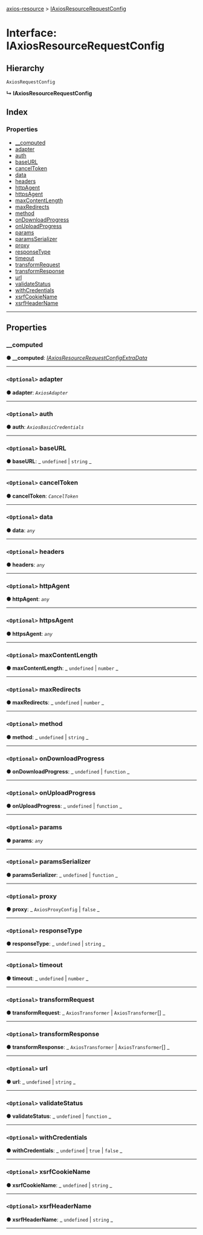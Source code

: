 [axios-resource](../README.md) > [IAxiosResourceRequestConfig](../interfaces/iaxiosresourcerequestconfig.md)

# Interface: IAxiosResourceRequestConfig

## Hierarchy

`AxiosRequestConfig`

**↳ IAxiosResourceRequestConfig**

## Index

### Properties

- [\_\_computed](iaxiosresourcerequestconfig.md#__computed)
- [adapter](iaxiosresourcerequestconfig.md#adapter)
- [auth](iaxiosresourcerequestconfig.md#auth)
- [baseURL](iaxiosresourcerequestconfig.md#baseurl)
- [cancelToken](iaxiosresourcerequestconfig.md#canceltoken)
- [data](iaxiosresourcerequestconfig.md#data)
- [headers](iaxiosresourcerequestconfig.md#headers)
- [httpAgent](iaxiosresourcerequestconfig.md#httpagent)
- [httpsAgent](iaxiosresourcerequestconfig.md#httpsagent)
- [maxContentLength](iaxiosresourcerequestconfig.md#maxcontentlength)
- [maxRedirects](iaxiosresourcerequestconfig.md#maxredirects)
- [method](iaxiosresourcerequestconfig.md#method)
- [onDownloadProgress](iaxiosresourcerequestconfig.md#ondownloadprogress)
- [onUploadProgress](iaxiosresourcerequestconfig.md#onuploadprogress)
- [params](iaxiosresourcerequestconfig.md#params)
- [paramsSerializer](iaxiosresourcerequestconfig.md#paramsserializer)
- [proxy](iaxiosresourcerequestconfig.md#proxy)
- [responseType](iaxiosresourcerequestconfig.md#responsetype)
- [timeout](iaxiosresourcerequestconfig.md#timeout)
- [transformRequest](iaxiosresourcerequestconfig.md#transformrequest)
- [transformResponse](iaxiosresourcerequestconfig.md#transformresponse)
- [url](iaxiosresourcerequestconfig.md#url)
- [validateStatus](iaxiosresourcerequestconfig.md#validatestatus)
- [withCredentials](iaxiosresourcerequestconfig.md#withcredentials)
- [xsrfCookieName](iaxiosresourcerequestconfig.md#xsrfcookiename)
- [xsrfHeaderName](iaxiosresourcerequestconfig.md#xsrfheadername)

---

## Properties

<a id="__computed"></a>

### \_\_computed

**● \_\_computed**: _[IAxiosResourceRequestConfigExtraData](iaxiosresourcerequestconfigextradata.md)_

---

<a id="adapter"></a>

### `<Optional>` adapter

**● adapter**: _`AxiosAdapter`_

---

<a id="auth"></a>

### `<Optional>` auth

**● auth**: _`AxiosBasicCredentials`_

---

<a id="baseurl"></a>

### `<Optional>` baseURL

**● baseURL**: _ `undefined` &#124; `string`
_

---

<a id="canceltoken"></a>

### `<Optional>` cancelToken

**● cancelToken**: _`CancelToken`_

---

<a id="data"></a>

### `<Optional>` data

**● data**: _`any`_

---

<a id="headers"></a>

### `<Optional>` headers

**● headers**: _`any`_

---

<a id="httpagent"></a>

### `<Optional>` httpAgent

**● httpAgent**: _`any`_

---

<a id="httpsagent"></a>

### `<Optional>` httpsAgent

**● httpsAgent**: _`any`_

---

<a id="maxcontentlength"></a>

### `<Optional>` maxContentLength

**● maxContentLength**: _ `undefined` &#124; `number`
_

---

<a id="maxredirects"></a>

### `<Optional>` maxRedirects

**● maxRedirects**: _ `undefined` &#124; `number`
_

---

<a id="method"></a>

### `<Optional>` method

**● method**: _ `undefined` &#124; `string`
_

---

<a id="ondownloadprogress"></a>

### `<Optional>` onDownloadProgress

**● onDownloadProgress**: _ `undefined` &#124; `function`
_

---

<a id="onuploadprogress"></a>

### `<Optional>` onUploadProgress

**● onUploadProgress**: _ `undefined` &#124; `function`
_

---

<a id="params"></a>

### `<Optional>` params

**● params**: _`any`_

---

<a id="paramsserializer"></a>

### `<Optional>` paramsSerializer

**● paramsSerializer**: _ `undefined` &#124; `function`
_

---

<a id="proxy"></a>

### `<Optional>` proxy

**● proxy**: _ `AxiosProxyConfig` &#124; `false`
_

---

<a id="responsetype"></a>

### `<Optional>` responseType

**● responseType**: _ `undefined` &#124; `string`
_

---

<a id="timeout"></a>

### `<Optional>` timeout

**● timeout**: _ `undefined` &#124; `number`
_

---

<a id="transformrequest"></a>

### `<Optional>` transformRequest

**● transformRequest**: _ `AxiosTransformer` &#124; `AxiosTransformer`[]
_

---

<a id="transformresponse"></a>

### `<Optional>` transformResponse

**● transformResponse**: _ `AxiosTransformer` &#124; `AxiosTransformer`[]
_

---

<a id="url"></a>

### `<Optional>` url

**● url**: _ `undefined` &#124; `string`
_

---

<a id="validatestatus"></a>

### `<Optional>` validateStatus

**● validateStatus**: _ `undefined` &#124; `function`
_

---

<a id="withcredentials"></a>

### `<Optional>` withCredentials

**● withCredentials**: _ `undefined` &#124; `true` &#124; `false`
_

---

<a id="xsrfcookiename"></a>

### `<Optional>` xsrfCookieName

**● xsrfCookieName**: _ `undefined` &#124; `string`
_

---

<a id="xsrfheadername"></a>

### `<Optional>` xsrfHeaderName

**● xsrfHeaderName**: _ `undefined` &#124; `string`
_

---
